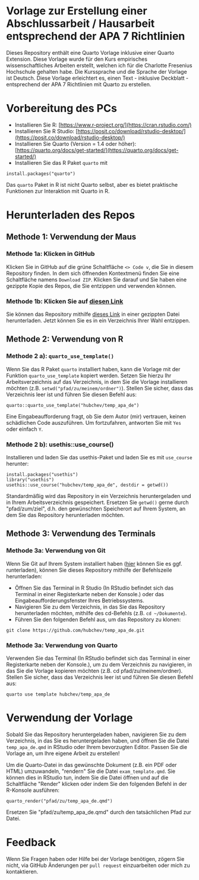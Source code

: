 # Vorlage zur Erstellung einer Abschlussarbeit / Hausarbeit entsprechend der APA 7 Richtlinien

Dieses Repository enthält eine Quarto Vorlage inklusive einer Quarto Extension. Diese Vorlage wurde für den Kurs empirisches wissenschaftliches Arbeiten erstellt, welchen ich für die Charlotte Fresenius Hochschule gehalten habe. Die Kurssprache und die Sprache der Vorlage ist Deutsch. Diese Vorlage erleichtert es, einen Text - inklusive Deckblatt - entsprechend der APA 7 Richtlinien mit Quarto zu erstellen. 

# Vorbereitung des PCs

- Installieren Sie R: [https://www.r-project.org/](https://cran.rstudio.com/)
- Installieren Sie R Studio: [https://posit.co/download/rstudio-desktop/](https://posit.co/download/rstudio-desktop/)
- Installieren Sie Quarto (Version = 1.4 oder höher): [https://quarto.org/docs/get-started/](https://quarto.org/docs/get-started/)
- Installieren Sie das R Paket `quarto` mit
```{r}
install.packages("quarto")
```
Das `quarto` Paket in R ist nicht Quarto selbst, aber es bietet praktische Funktionen zur Interaktion mit Quarto in R.

# Herunterladen des Repos

## Methode 1: Verwendung der Maus

### Methode 1a: Klicken in GitHub

Klicken Sie in GitHub auf die grüne Schaltfläche `<> Code v`, die Sie in diesem Repository finden. In dem sich öffnenden Kontextmenü finden Sie eine Schaltfläche namens `Download ZIP`. Klicken Sie darauf und Sie haben eine gezippte Kopie des Repos, die Sie entzippen und verwenden können.

### Methode 1b: Klicken Sie auf [diesen Link](https://github.com/hubchev/temp_apa_de/zipball/HEAD)

Sie können das Repository mithilfe [dieses Link](https://github.com/hubchev/temp_apa_de/zipball/HEAD) in einer gezippten Datei herunterladen. Jetzt können Sie es in ein Verzeichnis Ihrer Wahl entzippen.

## Methode 2: Verwendung von R

### Methode 2 a): `quarto_use_template()`

Wenn Sie das R Paket `quarto` installiert haben, kann die Vorlage mit der Funktion `quarto_use_template` kopiert werden. Setzen Sie hierzu Ihr Arbeitsverzeichnis auf das Verzeichnis, in dem Sie die Vorlage installieren möchten (z.B. `setwd("pfad/zu/meinem/ordner")`). Stellen Sie sicher, dass das Verzeichnis leer ist und führen Sie diesen Befehl aus:

```{r}
quarto::quarto_use_template("hubchev/temp_apa_de")
```

Eine Eingabeaufforderung fragt, ob Sie dem Autor (mir) vertrauen, keinen schädlichen Code auszuführen. Um fortzufahren, antworten Sie mit `Yes` oder einfach `Y`.

### Methode 2 b): usethis::use_course()

Installieren und laden Sie das usethis-Paket und laden Sie es mit `use_course` herunter:

```{r}
install.packages("usethis")
library("usethis")
usethis::use_course("hubchev/temp_apa_de", destdir = getwd())
```

Standardmäßig wird das Repository in ein Verzeichnis heruntergeladen und in Ihrem Arbeitsverzeichnis gespeichert. Ersetzen Sie `getwd()` gerne durch "pfad/zum/ziel", d.h. den gewünschten Speicherort auf Ihrem System, an dem Sie das Repository herunterladen möchten.

## Methode 3: Verwendung des Terminals

### Methode 3a: Verwendung von Git

Wenn Sie Git auf Ihrem System installiert haben ([hier](https://git-scm.com/downloads) können Sie es ggf. runterladen), können Sie dieses Repository mithilfe der Befehlszeile herunterladen:

- Öffnen Sie das Terminal in R Studio (In RStudio befindet sich das Terminal in einer Registerkarte neben der Konsole.) oder das Eingabeaufforderungsfenster Ihres Betriebssystems.
- Navigieren Sie zu dem Verzeichnis, in das Sie das Repository herunterladen möchten, mithilfe des cd-Befehls (z.B. `cd ~/Dokumente`).
- Führen Sie den folgenden Befehl aus, um das Repository zu klonen:

```{bash}
git clone https://github.com/hubchev/temp_apa_de.git
```

### Methode 3a: Verwendung von Quarto

Verwenden Sie das Terminal (In RStudio befindet sich das Terminal in einer Registerkarte neben der Konsole.), um zu dem Verzeichnis zu navigieren, in das Sie die Vorlage kopieren möchten (z.B. cd pfad/zu/meinem/ordner). Stellen Sie sicher, dass das Verzeichnis leer ist und führen Sie diesen Befehl aus:

```{bash}
quarto use template hubchev/temp_apa_de
```


# Verwendung der Vorlage

Sobald Sie das Repository heruntergeladen haben, navigieren Sie zu dem Verzeichnis, in das Sie es heruntergeladen haben, und öffnen Sie die Datei `temp_apa_de.qmd` in RStudio oder Ihrem bevorzugten Editor. Passen Sie die Vorlage an, um Ihre eigene Arbeit zu erstellen!

Um die Quarto-Datei in das gewünschte Dokument (z.B. ein PDF oder HTML) umzuwandeln, "rendern" Sie die Datei `exam_template.qmd`. Sie können dies in RStudio tun, indem Sie die Datei öffnen und auf die Schaltfläche "Render" klicken oder indem Sie den folgenden Befehl in der R-Konsole ausführen:

```{r}
quarto_render("pfad/zu/temp_apa_de.qmd")
```

Ersetzen Sie "pfad/zu/temp_apa_de.qmd" durch den tatsächlichen Pfad zur Datei.


# Feedback

Wenn Sie Fragen haben oder Hilfe bei der Vorlage benötigen, zögern Sie nicht, via GitHub Änderungen per `pull request` einzuarbeiten oder mich zu kontaktieren. 